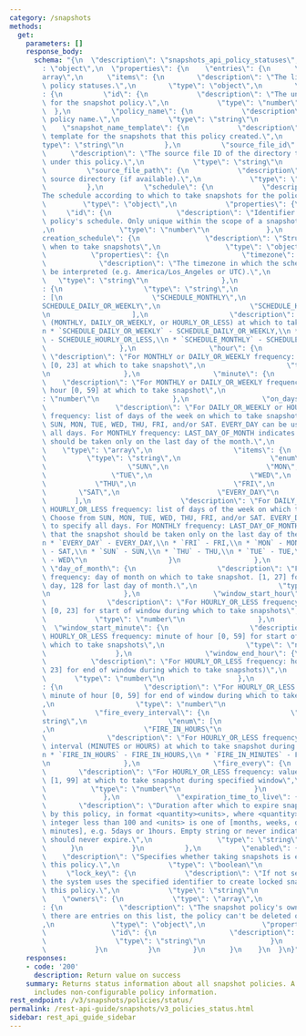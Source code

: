```yaml
---
category: /snapshots
methods:
  get:
    parameters: []
    response_body:
      schema: "{\n  \"description\": \"snapshots_api_policy_statuses\",\n  \"type\"\
        : \"object\",\n  \"properties\": {\n    \"entries\": {\n      \"type\": \"\
        array\",\n      \"items\": {\n        \"description\": \"The list of snapshot\
        \ policy statuses.\",\n        \"type\": \"object\",\n        \"properties\"\
        : {\n          \"id\": {\n            \"description\": \"The unique identifier\
        \ for the snapshot policy.\",\n            \"type\": \"number\"\n        \
        \  },\n          \"policy_name\": {\n            \"description\": \"The snapshot\
        \ policy name.\",\n            \"type\": \"string\"\n          },\n      \
        \    \"snapshot_name_template\": {\n            \"description\": \"The naming\
        \ template for the snapshots that this policy created.\",\n            \"\
        type\": \"string\"\n          },\n          \"source_file_id\": {\n      \
        \      \"description\": \"The source file ID of the directory to snapshot\
        \ under this policy.\",\n            \"type\": \"string\"\n          },\n\
        \          \"source_file_path\": {\n            \"description\": \"The snapshot\
        \ source directory (if available).\",\n            \"type\": \"string\"\n\
        \          },\n          \"schedule\": {\n            \"description\": \"\
        The schedule according to which to take snapshots for the policy.\",\n   \
        \         \"type\": \"object\",\n            \"properties\": {\n         \
        \     \"id\": {\n                \"description\": \"Identifier for the snapshot\
        \ policy's schedule. Only unique within the scope of a snapshot policy.\"\
        ,\n                \"type\": \"number\"\n              },\n              \"\
        creation_schedule\": {\n                \"description\": \"Structure defining\
        \ when to take snapshots\",\n                \"type\": \"object\",\n     \
        \           \"properties\": {\n                  \"timezone\": {\n       \
        \             \"description\": \"The timezone in which the schedule should\
        \ be interpreted (e.g. America/Los_Angeles or UTC).\",\n                 \
        \   \"type\": \"string\"\n                  },\n                  \"frequency\"\
        : {\n                    \"type\": \"string\",\n                    \"enum\"\
        : [\n                      \"SCHEDULE_MONTHLY\",\n                      \"\
        SCHEDULE_DAILY_OR_WEEKLY\",\n                      \"SCHEDULE_HOURLY_OR_LESS\"\
        \n                    ],\n                    \"description\": \"Coarse frequency\
        \ (MONTHLY, DAILY_OR_WEEKLY, or HOURLY_OR_LESS) at which to take snapshot:\\\
        n * `SCHEDULE_DAILY_OR_WEEKLY` - SCHEDULE_DAILY_OR_WEEKLY,\\n * `SCHEDULE_HOURLY_OR_LESS`\
        \ - SCHEDULE_HOURLY_OR_LESS,\\n * `SCHEDULE_MONTHLY` - SCHEDULE_MONTHLY\"\n\
        \                  },\n                  \"hour\": {\n                   \
        \ \"description\": \"For MONTHLY or DAILY_OR_WEEKLY frequency: Hour of day\
        \ [0, 23] at which to take snapshot\",\n                    \"type\": \"number\"\
        \n                  },\n                  \"minute\": {\n                \
        \    \"description\": \"For MONTHLY or DAILY_OR_WEEKLY frequency: minute of\
        \ hour [0, 59] at which to take snapshot\",\n                    \"type\"\
        : \"number\"\n                  },\n                  \"on_days\": {\n   \
        \                 \"description\": \"For DAILY_OR_WEEKLY or HOURLY_OR_LESS\
        \ frequency: list of days of the week on which to take snapshots. Choose from\
        \ SUN, MON, TUE, WED, THU, FRI, and/or SAT. EVERY_DAY can be used to specify\
        \ all days. For MONTHLY frequency: LAST_DAY_OF_MONTH indicates that the snapshot\
        \ should be taken only on the last day of the month.\",\n                \
        \    \"type\": \"array\",\n                    \"items\": {\n            \
        \          \"type\": \"string\",\n                      \"enum\": [\n    \
        \                    \"SUN\",\n                        \"MON\",\n        \
        \                \"TUE\",\n                        \"WED\",\n            \
        \            \"THU\",\n                        \"FRI\",\n                \
        \        \"SAT\",\n                        \"EVERY_DAY\"\n               \
        \       ],\n                      \"description\": \"For DAILY_OR_WEEKLY or\
        \ HOURLY_OR_LESS frequency: list of days of the week on which to take snapshots.\
        \ Choose from SUN, MON, TUE, WED, THU, FRI, and/or SAT. EVERY_DAY can be used\
        \ to specify all days. For MONTHLY frequency: LAST_DAY_OF_MONTH indicates\
        \ that the snapshot should be taken only on the last day of the month.:\\\
        n * `EVERY_DAY` - EVERY_DAY,\\n * `FRI` - FRI,\\n * `MON` - MON,\\n * `SAT`\
        \ - SAT,\\n * `SUN` - SUN,\\n * `THU` - THU,\\n * `TUE` - TUE,\\n * `WED`\
        \ - WED\"\n                    }\n                  },\n                 \
        \ \"day_of_month\": {\n                    \"description\": \"For MONTHLY\
        \ frequency: day of month on which to take snapshot. [1, 27] for specific\
        \ day, 128 for last day of month.\",\n                    \"type\": \"number\"\
        \n                  },\n                  \"window_start_hour\": {\n     \
        \               \"description\": \"For HOURLY_OR_LESS frequency: hour of day\
        \ [0, 23] for start of window during which to take snapshots\",\n        \
        \            \"type\": \"number\"\n                  },\n                \
        \  \"window_start_minute\": {\n                    \"description\": \"For\
        \ HOURLY_OR_LESS frequency: minute of hour [0, 59] for start of window during\
        \ which to take snapshots\",\n                    \"type\": \"number\"\n \
        \                 },\n                  \"window_end_hour\": {\n         \
        \           \"description\": \"For HOURLY_OR_LESS frequency: hour of day [0,\
        \ 23] for end of window during which to take snapshots)\",\n             \
        \       \"type\": \"number\"\n                  },\n                  \"window_end_minute\"\
        : {\n                    \"description\": \"For HOURLY_OR_LESS frequency:\
        \ minute of hour [0, 59] for end of window during which to take snapshots\"\
        ,\n                    \"type\": \"number\"\n                  },\n      \
        \            \"fire_every_interval\": {\n                    \"type\": \"\
        string\",\n                    \"enum\": [\n                      \"FIRE_IN_MINUTES\"\
        ,\n                      \"FIRE_IN_HOURS\"\n                    ],\n     \
        \               \"description\": \"For HOURLY_OR_LESS frequency: units for\
        \ interval (MINUTES or HOURS) at which to take snapshot during specified window:\\\
        n * `FIRE_IN_HOURS` - FIRE_IN_HOURS,\\n * `FIRE_IN_MINUTES` - FIRE_IN_MINUTES\"\
        \n                  },\n                  \"fire_every\": {\n            \
        \        \"description\": \"For HOURLY_OR_LESS frequency: value for interval\
        \ [1, 99] at which to take snapshot during specified window\",\n         \
        \           \"type\": \"number\"\n                  }\n                }\n\
        \              },\n              \"expiration_time_to_live\": {\n        \
        \        \"description\": \"Duration after which to expire snapshots created\
        \ by this policy, in format <quantity><units>, where <quantity> is a positive\
        \ integer less than 100 and <units> is one of [months, weeks, days, hours,\
        \ minutes], e.g. 5days or 1hours. Empty string or never indicates snapshots\
        \ should never expire.\",\n                \"type\": \"string\"\n        \
        \      }\n            }\n          },\n          \"enabled\": {\n        \
        \    \"description\": \"Specifies whether taking snapshots is enabled for\
        \ this policy.\",\n            \"type\": \"boolean\"\n          },\n     \
        \     \"lock_key\": {\n            \"description\": \"If not set to null,\
        \ the system uses the specified identifier to create locked snapshots under\
        \ this policy.\",\n            \"type\": \"string\"\n          },\n      \
        \    \"owners\": {\n            \"type\": \"array\",\n            \"items\"\
        : {\n              \"description\": \"The snapshot policy's owners. While\
        \ there are entries on this list, the policy can't be deleted or modified.\"\
        ,\n              \"type\": \"object\",\n              \"properties\": {\n\
        \                \"id\": {\n                  \"description\": \"id\",\n \
        \                 \"type\": \"string\"\n                }\n              }\n\
        \            }\n          }\n        }\n      }\n    }\n  }\n}"
    responses:
    - code: '200'
      description: Return value on success
    summary: Returns status information about all snapshot policies. A policy status
      includes non-configurable policy information.
rest_endpoint: /v3/snapshots/policies/status/
permalink: /rest-api-guide/snapshots/v3_policies_status.html
sidebar: rest_api_guide_sidebar
---
```

